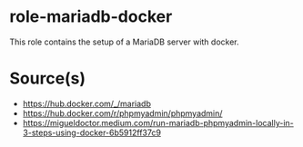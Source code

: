 # role-mariadb-docker
This role contains the setup of a MariaDB server with docker.

# Source(s)
- https://hub.docker.com/_/mariadb
- https://hub.docker.com/r/phpmyadmin/phpmyadmin/
- https://migueldoctor.medium.com/run-mariadb-phpmyadmin-locally-in-3-steps-using-docker-6b5912ff37c9
  
